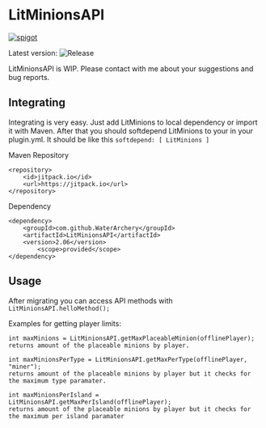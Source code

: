 # LitMinionsAPI

[![spigot](https://github.com/WaterArchery/LitMinionsAPI/assets/64959220/c8b97da0-c4f2-4103-beb6-af2d8c46873c)](https://www.spigotmc.org/resources/%E2%AD%90-litminions-%E2%AD%90-10-minions-%E2%9C%85-migrate-data-command-levels-%E2%9C%85-minion-inventories-1-8-1-19.108876/)


Latest version: ![Release](https://jitpack.io/v/WaterArchery/LitMinionsAPI.svg)

LitMinionsAPI is WIP. Please contact with me about your suggestions and bug reports.

## Integrating

  Integrating is very easy. Just add LitMinions to local dependency or import it with Maven. After that you should softdepend LitMinions to your in your plugin.yml. It should be like this ```softdepend: [ LitMinions ]```

  Maven Repository
  
	<repository>
	    <id>jitpack.io</id>
	    <url>https://jitpack.io</url>
	</repository>

  Dependency

	<dependency>
	    <groupId>com.github.WaterArchery</groupId>
	    <artifactId>LitMinionsAPI</artifactId>
	    <version>2.06</version>
     	    <scope>provided</scope>
	</dependency>
  
  
## Usage

  After migrating you can access API methods with ```LitMinionsAPI.helloMethod();```
  
  Examples for getting player limits:
  
  ```
  int maxMinions = LitMinionsAPI.getMaxPlaceableMinion(offlinePlayer);
  returns amount of the placeable minions by player.
  
  int maxMinionsPerType = LitMinionsAPI.getMaxPerType(offlinePlayer, "miner");
  returns amount of the placeable minions by player but it checks for the maximum type paramater.
  
  int maxMinionsPerIsland = LitMinionsAPI.getMaxPerIsland(offlinePlayer);
  returns amount of the placeable minions by player but it checks for the maximum per island paramater
  ```
